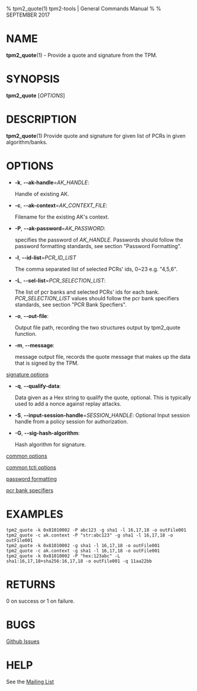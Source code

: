 % tpm2_quote(1) tpm2-tools | General Commands Manual
%
% SEPTEMBER 2017

# NAME

**tpm2_quote**(1) - Provide a quote and signature from the TPM.

# SYNOPSIS

**tpm2_quote** [*OPTIONS*]

# DESCRIPTION

**tpm2_quote**(1) Provide quote and signature for given list of PCRs in given algorithm/banks.

# OPTIONS

  * **-k**, **--ak-handle**=_AK\_HANDLE_:

    Handle of existing AK.

  * **-c**, **--ak-context**=_AK\_CONTEXT\_FILE_:

    Filename for the existing AK's context.

  * **-P**, **--ak-password**=_AK\_PASSWORD_:

    specifies the password of _AK\_HANDLE_. Passwords should follow the
    password formatting standards, see section "Password Formatting".

  * **-l**, **--id-list**=_PCR\_ID\_LIST_
	
	The comma separated list of selected PCRs' ids, 0~23 e.g. "4,5,6".

  * **-L**, **--sel-list**=_PCR\_SELECTION\_LIST_:

    The list of pcr banks and selected PCRs' ids for each bank.
    _PCR\_SELECTION\_LIST_ values should follow the
    pcr bank specifiers standards, see section "PCR Bank Specfiers".

  * **-o**, **--out-file**:

    Output file path, recording the two structures output by tpm2_quote function.

  * **-m**, **--message**:

    message output file, records the quote message that makes up the data that
    is signed by the TPM.

[signature options](common/signature.md)

  * **-q**, **--qualify-data**:

    Data given as a Hex string to qualify the  quote, optional. This is typically
    used to add a nonce against replay attacks.

  * **-S**, **--input-session-handle**=_SESSION\_HANDLE_:
    Optional Input session handle from a policy session for authorization.

  * **-G**, **--sig-hash-algorithm**:

    Hash algorithm for signature.

[common options](common/options.md)

[common tcti options](common/tcti.md)

[password formatting](common/password.md)

[pcr bank specifiers](common/password.md)

# EXAMPLES

```
tpm2_quote -k 0x81010002 -P abc123 -g sha1 -l 16,17,18 -o outFile001
tpm2_quote -c ak.context -P "str:abc123" -g sha1 -l 16,17,18 -o outFile001
tpm2_quote -k 0x81010002 -g sha1 -l 16,17,18 -o outFile001
tpm2_quote -c ak.context -g sha1 -l 16,17,18 -o outFile001
tpm2_quote -k 0x81010002 -P "hex:123abc" -L sha1:16,17,18+sha256:16,17,18 -o outFile001 -q 11aa22bb
```

# RETURNS

0 on success or 1 on failure.

# BUGS

[Github Issues](https://github.com/01org/tpm2-tools/issues)

# HELP

See the [Mailing List](https://lists.01.org/mailman/listinfo/tpm2)
